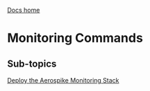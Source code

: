 [Docs home](../../../README.md)

# Monitoring Commands

## Sub-topics

[Deploy the Aerospike Monitoring Stack](ams.md)